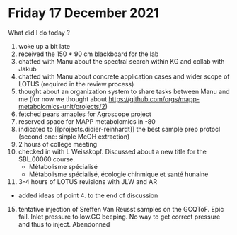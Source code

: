 
# Friday 17 December 2021


What did I do today ?


1. woke up a bit late
2. received the 150 * 90 cm blackboard for the lab
3. chatted with Manu about the spectral search within KG and collab with Jakub
4. chatted with Manu about concrete application cases and wider scope of LOTUS (required in the review process)
5. thought about an organization system to share tasks between Manu and me (for now we thought about https://github.com/orgs/mapp-metabolomics-unit/projects/2)
6. fetched pears amaples for Agroscope project
7. reserved space for MAPP metabolomics in -80
8. indicated to [[projects.didier-reinhardt]] the best sample prep protocl (second one: sinple MeOH extraction)
9. 2 hours of college meeting
10. checked in with L Weisskopf. Discussed about a new title for the SBL.00060 course.
    * Métabolisme spécialisé
    * Métabolisme spécialisé, écologie chinmique et santé hunaine
13. 3-4 hours of LOTUS revisions with JLW and AR
* added ideas of point 4. to the end of discussion
15. tentative injection of Sreffen Van Reusst samples on the GCQToF. Epic fail. Inlet pressure to low.GC beeping. No way to get correct pressure and thus to inject. Abandonned
